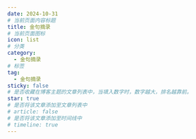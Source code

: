 ```yaml
---
date: 2024-10-31
# 当前页面内容标题
title: 金句摘录
# 当前页面图标
icon: list
# 分类
category:
  - 金句摘录
# 标签
tag:
  - 金句摘录
sticky: false
# 是否收藏在博客主题的文章列表中，当填入数字时，数字越大，排名越靠前。
star: true
# 是否将该文章添加至文章列表中
# article: false
# 是否将该文章添加至时间线中
# timeline: true
---
```

<AutoCatalog />